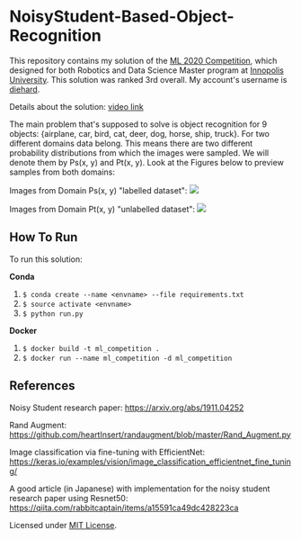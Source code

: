 # NoisyStudent-Based-Object-Recognition

This repository contains my solution of the [ML 2020 Competition](https://competitions.codalab.org/competitions/27549), which designed for both Robotics and Data Science Master program at [Innopolis University](https://innopolis.university/). This solution was ranked 3rd overall. My account's username is [diehard](https://competitions.codalab.org/competitions/27549#results).

Details about the solution:
[video link](https://www.youtube.com/watch?v=pYVceiqfntc)

The main problem that's supposed to solve is object recognition for 9 objects:  {airplane, car, bird, cat, deer, dog, horse, ship, truck}. For two different domains data belong. This means there are two different probability distributions from which the images were sampled. We will denote them by Ps(x, y) and Pt(x, y). Look at the Figures below to preview samples from both domains:

Images from Domain Ps(x, y) "labelled dataset":
![](https://i.ibb.co/dPZ0379/xs.png)

Images from Domain Pt(x, y) "unlabelled dataset":
![](https://i.ibb.co/bQY4RBy/xt.png)

## How To Run

To run this solution:

**Conda**
1. `$ conda create --name <envname> --file requirements.txt`
2. `$ source activate <envname>`
3. `$ python run.py`

**Docker**
1. `$ docker build -t ml_competition .`
2. `$ docker run --name ml_competition -d ml_competition`

## References

Noisy Student research paper: https://arxiv.org/abs/1911.04252

Rand Augment: https://github.com/heartInsert/randaugment/blob/master/Rand_Augment.py

Image classification via fine-tuning with EfficientNet: https://keras.io/examples/vision/image_classification_efficientnet_fine_tuning/

A good article (in Japanese) with implementation for the noisy student research paper using Resnet50: https://qiita.com/rabbitcaptain/items/a15591ca49dc428223ca

Licensed under [MIT License](LICENSE).